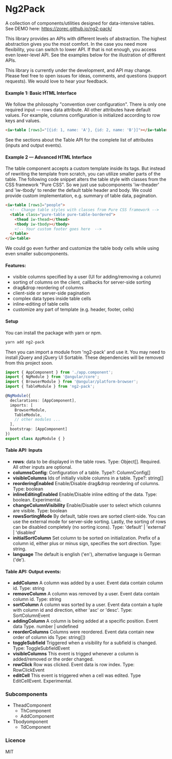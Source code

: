 # Ng2Pack

A collection of components/utilities designed for data-intensive tables.  
See DEMO here: https://zorec.github.io/ng2-pack/

This library provides an APIs with different levels of abstraction. The highest abstraction gives you the most comfort. In the case you need more flexibility, you can switch to lower API. If that is not enough, you access even lower-level API. See the examples below for the illustration of different APIs.
<!-- We follow the philosophy "convention over configuration", and intelligent defaults are provided. So that you can have an easy start despite many inputs and configuration. -->

This library is currently under the development, and API may change. Please feel free to open issues for ideas,  comments, and questions (support requests). We would love to hear your feedback.

#### Example 1: Basic HTML Interface
We follow the philosophy "convention over configuration".
There is only one required input &mdash; rows data attribute. All other attributes have default values. For example, columns configuration is initialized according to row keys and values.

```html
<iw-table [rows]="[{id: 1, name: 'A'}, {id: 2, name: 'B'}]"></iw-table>
```

See the sections about the Table API for the complete list of attributes (inputs and output events).

#### Example 2 — Advanced HTML Interface
The table component <iw-table> accepts a custom template inside its tags. But instead of rewriting the template from scratch, you can utilize smaller parts of the table. The following code snippet alters the table style with classes from the CSS framework "Pure CSS". So we just use subcomponents 'iw-theader' and 'iw-tbody' to render the default table header and body. We could provide custom implementation, e.g. summary of table data, pagination.  

```html
<iw-table [rows]="people">
  <!-- Change table styles with classes from Pure CSS framework -->
  <table class="pure-table pure-table-bordered">
    <thead iw-thead></thead>
    <tbody iw-tbody></tbody>
    <!-- Your custom footer goes here  -->
  </table>
</iw-table>
```
<!-- TODO: add the link to repository -->
We could go even further and customize the table body cells while using even smaller subcomponents.

#### Features:
- visible columns specified by a user (UI for adding/removing a column)
- sorting of columns on the client, callbacks for server-side sorting
- drag&drop reordering of columns
- client-side or server-side pagination
- complex data types inside table cells
- inline-editing of table cells
- customize any part of template (e.g. header, footer, cells)

<!--

### Main characteristics

We value flexibility above all! In order to ensure it in various use cases:
  - Components accept a **wide range of inputs** and/or configuration, including internationalization.
  - High-level components are usually composed of **smaller components** that can be used separately.
  - **Low-level utilities** make building and composing components faster and easier
  - Last but not least, you can use **custom templates** while taking advantage of component public API, smaller components or low-level utilities.
  Then you should be able to easily customize components to your desire and use them regardless of your CSS framework.   

Additionally, we follow good practices and style guides:

- **Well-tested**: Both comprehensive test suite and usability testing are necessary to verify that the components work as expected.
- **Testable** Your application should be tested as well and this library will not stand in your way, just the opposite.
- **Convention over configuration**: You should have an easy start despite many inputs and configuration. Intelligent defaults are provided.-->

<!-- There are many other important characteristics (e.g. performance) that are not mentioned here as a main characteristic, but not neglected.
-->

#### Setup
You can install the package with yarn or npm.
```bash
yarn add ng2-pack
```

Then you can import a module from 'ng2-pack' and use it. You may need to install jQuery and jQuery UI Sortable. These dependencies will be removed from this project soon.  

```ts
import { AppComponent } from './app.component';
import { NgModule } from '@angular/core';
import { BrowserModule } from '@angular/platform-browser';
import { TableModule } from 'ng2-pack';

@NgModule({
  declarations: [AppComponent],
  imports: [
    BrowserModule,
    TableModule,
    // other modules ...
  ],
  bootstrap: [AppComponent]
})
export class AppModule { }
```
<!-- TODO: add setup for AOT! -->

#### Table API: Inputs
- **rows**: data to be displayed in the table rows. Type: Object[]. Required. All other inputs are optional.
- **columnsConfig**: Configuration of a table. Type?: ColumnConfig[]
- **visibleColumns** Ids of initially visible columns in a table. Type?: string[]
- **reorderingEnabled** Enable/Disable drag&drop reordering of columns. Type: boolean
- **inlineEditingEnabled** Enable/Disable inline editing of the data. Type: boolean. Experimental.
- **changeColumnVisibility** Enable/Disable user to select which columns are visible. Type: boolean
- **rowsSortingMode** By default, table rows are sorted client-side. You can use the external mode for server-side sorting. Lastly, the sorting of rows can be disabled completely (no sorting icons).  Type: 'default' | 'external' | 'disabled'
- **initialSortColumn** Set column to be sorted on initialization. Prefix of a column id, either plus or minus sign, specifies the sort direction. Type: string.
- **language** The default is english ('en'), alternative language is German ('de').

#### Table API: Output events:

- **addColumn** A column was added by a user. Event data contain column id. Type: string
- **removeColumn** A column was removed by a user. Event data contain column id. Type: string
- **sortColumn** A column was sorted by a user. Event data contain a tuple with column id and direction, either 'asc' or 'desc'. Type: SortColumnEvent
- **addingColumn** A column is being added at a specific position. Event data Type. number | undefined
- **reorderColumns** Columns were reordered. Event data contain new order of column ids Type: string[])
- **toggleSubfield** Triggered when a visibility for a subfield is changed. Type: ToggleSubfieldEvent
- **visibleColumns** This event is trigged whenever a column is added/removed or the order changed.
- **rowClick** Row was clicked. Event data is row index. Type: RowClickEvent
- **editCell** This event is triggered when a cell was edited. Type EditCellEvent. Experimental.


### Subcomponents
- TheadComponent
  - ThComponent
  - AddComponent
- Tbodyomponent
  - TdComponent


<!--#### Roadmap:

| Feature          | Status              | Docs         |
|------------------|---------------------|--------------|
| Data Table       |               Alpha | [README][1]  |
| Select2          |                 WIP |             -|
| Inline editing   |                 WIP |             -|
| Sortable items   |                 WIP |             -|

[1]: https://github.com/zorec/ng2-pack/blob/master/src/lib/table/README.md-->

### Licence
MIT
